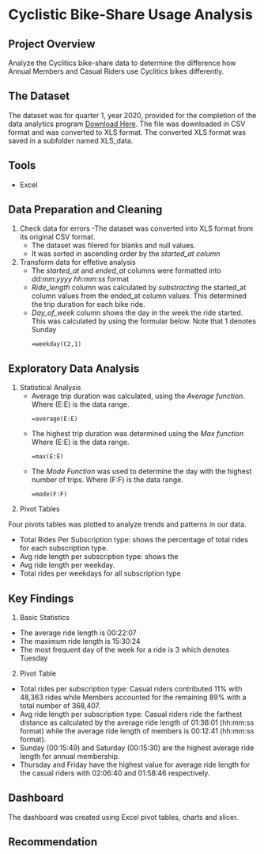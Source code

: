 # Cyclistic Bike-Share Usage Analysis

## Project Overview
Analyze the Cyclitics bike-share data to determine the difference how Annual Members and Casual Riders use Cyclitics bikes differently.

## The Dataset

The dataset was for quarter 1, year 2020, provided for the completion of the data analytics program [Download Here](https://divvy-tripdata.s3.amazonaws.com/index.html). The file was downloaded in CSV format and was converted to XLS format. The converted XLS format was saved in a subfolder named XLS_data.

## Tools
- Excel

## Data Preparation and Cleaning

1. Check data for errors
    -The dataset was converted into XLS format from its original CSV format.
   - The dataset was filered for blanks and null values.
   - It was sorted in ascending order by the *started_at column*
2. Transform data for effetive analysis
     - The *started_at* and *ended_at* columns were formatted into *dd:mm:yyyy hh:mm:ss* format
     - *Ride_length* column was calculated by *substracting* the started_at column values from the ended_at column values. This determined the trip duration for each bike ride.
     - *Day_of_week* column shows the day in the week the ride started. This was calculated by using the formular below. Note that 1 denotes Sunday
       ```excel
       =weekday(C2,1)
       ```
## Exploratory Data Analysis
1. Statistical Analysis
   - Average trip duration was calculated, using the *Average function*. Where (E:E) is the data range.
      ```excel
      =average(E:E)
      ```
   - The highest trip duration was determined using the *Max function* Where (E:E) is the data range.
     ```excel
     =max(E:E)
     ```
   - The *Mode Function* was used to determine the day with the highest number of trips. Where (F:F) is the data range.
     ```excel
     =mode(F:F)
2. Pivot Tables

Four pivots tables was plotted to analyze trends and patterns in our data.
- Total Rides Per Subscription type:  shows the percentage of total rides for each subscription type.
- Avg ride length per subscription type: shows the 
- Avg ride length per weekday.
- Total rides per weekdays for all subscription type

## Key Findings

1. Basic Statistics
- The average ride length is 00:22:07
- The maximum ride length is 15:30:24
- The most frequent day of the week for a ride is 3 which denotes Tuesday
2. Pivot Table
- Total rides per subscription type: Casual riders contributed 11% with 48,363 rides while Members accounted for the remaining 89% with a total number of 368,407.
- Avg ride length per subscription type: Casual riders ride the farthest distance as calculated by the average ride length of 01:36:01 (hh:mm:ss format) while the average ride length of members is 00:12:41 (hh:mm:ss format).
- Sunday (00:15:49) and Saturday (00:15:30) are the highest average ride length for annual membership.
- Thursday and Friday have the highest value for average ride length for the casual riders with 02:06:40 and 01:58:46 respectively.

## Dashboard

The dashboard was created using Excel pivot tables, charts and slicer.

## Recommendation


     
